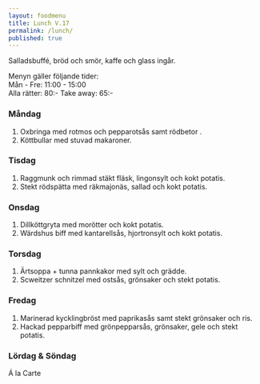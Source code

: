 ```yaml
---
layout: foodmenu
title: Lunch V.17
permalink: /lunch/
published: true
---
```

Salladsbuffé, bröd och smör, kaffe och glass ingår.

Menyn gäller följande tider:  
Mån - Fre: 11:00 - 15:00  
Alla rätter: 80:- Take away: 65:-

### Måndag

1. Oxbringa med rotmos och pepparotsås samt rödbetor .
2. Köttbullar med stuvad makaroner.

### Tisdag

1. Raggmunk och rimmad stäkt fläsk, lingonsylt och kokt potatis.
2. Stekt rödspätta med räkmajonäs, sallad och kokt potatis. 

### Onsdag

1. Dillköttgryta med morötter och kokt potatis.
2. Wärdshus biff med kantarellsås, hjortronsylt och kokt potatis.

### Torsdag

1. Ärtsoppa + tunna pannkakor med sylt och grädde.
2. Scweitzer schnitzel med ostsås, grönsaker och stekt potatis.

### Fredag

1. Marinerad kycklingbröst med paprikasås samt stekt grönsaker och ris.
2. Hackad pepparbiff med grönpepparsås, grönsaker, gele och stekt potatis.


### Lördag & Söndag

Á la Carte
